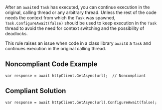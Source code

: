 
After an `await`ed `Task` has executed, you can continue execution in the original, calling thread or any arbitrary thread. Unless the rest of the code needs the context from which the `Task` was spawned, `Task.ConfigureAwait(false)` should be used to keep execution in the `Task` thread to avoid the need for context switching and the possibility of deadlocks.

This rule raises an issue when code in a class library `await`s a `Task` and continues execution in the original calling thread.

## Noncompliant Code Example


    var response = await httpClient.GetAsync(url);  // Noncompliant


## Compliant Solution


    var response = await httpClient.GetAsync(url).ConfigureAwait(false);

